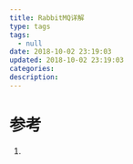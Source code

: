 ```yaml
---
title: RabbitMQ详解
type: tags
tags:
  - null
date: 2018-10-02 23:19:03
updated: 2018-10-02 23:19:03
categories:
description:
---
```


# 参考 #
1. 

